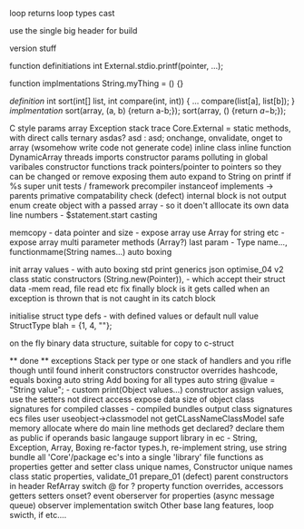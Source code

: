 loop returns
loop types
cast

use the single big header for build

version stuff

function definitiations
int External.stdio.printf(pointer, ...);

function implmentations
    String.myThing = () {}
    
*definition*
int sort(int[] list, int compare(int, int)) {
    ...
    compare(list[a], list[b]);
}
*implmentation*
sort(array, (a, b) {return a-b;});
sort(array, () {return $a-$b;});


C style params array
Exception stack trace
Core.External = static methods, with direct calls
ternary asdas? asd : asd;
onchange, onvalidate, onget to array (wsomehow write code not generate code)
inline class
inline function
DynamicArray
threads
imports
constructor params polluting in global varibales
constructor functions
track pointers/pointer to pointers so they can be changed or remove exposing them
auto expand to String on printf if %s
super
unit tests / framework
precompiler
instanceof implements -> parents
primative compatability check
(defect) internal block is not output
enum
create object with a passed array - so it doen't alllocate its own data
line numbers - $statement.start
casting

memcopy - data pointer and size - expose array
use Array for string etc - expose array
multi parameter methods (Array?)  last param - Type name..., functionmame(String names...)
auto boxing

init array values - with auto boxing
std print
generics
json
optimise_04
v2 class static constructors (String.new(Pointer)), - which accept their struct data -mem read, file read etc
fix finally block is it gets called when an exception is thrown that is not caught in its catch block

initialise struct type defs - with defined values or default null value
StructType blah = {1, 4, ""};

on the fly binary data structure, suitable for copy to c-struct

** done **
exceptions Stack per type or one stack of handlers and you rifle though until found
inherit constructors
constructor overrides
hashcode, equals
boxing
auto string
Add boxing for all types
auto string  @value = "String value"; - custom print(Object values...)
constructor assign values, use the setters not direct access
expose data size of object
class signatures for compiled classes - compiled bundles
output class signatures ecs files
user useobject->classmodel not getCLassNameClassModel
safe memory allocate
where do main line methods get declared? declare them as public
if
operands
basic langauge support library in ec - String, Exception, Array, Boxing
re-factor types.h, re-implement string, use string
bundle all 'Core'/package ec's into a single 'library' file
functions as properties getter and setter
class unique names, Constructor unique names
class static properties, 
validate_01
prepare_01
(defect) parent constructors in header RefArray
switch @ for ?
property function overrides, accessors
getters setters onset? event
oberserver for properties (async message queue)
observer implementation
switch
Other base lang features, loop swicth, if etc....
